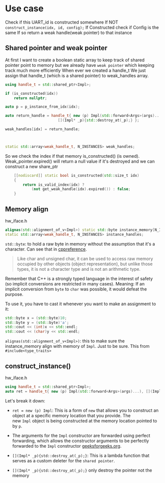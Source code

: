 

# Use case
Check if this UART_id is constructed somewhere 
	If NOT `construct_instance(idx, id, config);`
	If Constructed check if Config is the same
		If so return a weak handle(weak pointer) to that instance

## Shared pointer and weak pointer

At first I want to create a boolean static array to keep track of shared pointer point to memory but we already have `weak pointer` which keeping track much more efficiently
When ever we created a handle_t We just assign that handle_t (which is a shared pointer) to weak_handles array.
```cpp
using handle_t = std::shared_ptr<Impl>;

if (is_constructed(idx))
	return nullptr;

auto p = p_instance_from_idx(idx);

auto return_handle = handle_t{ new (p) Impl(std::forward<Args>(args)...),
						[](Impl* _p){std::destroy_at(_p);} };

weak_handles[idx] = return_handle;



static std::array<weak_handle_t, N_INSTANCES> weak_handles;

```
So we check the index if that memory is_constructed() (is owned). Weak_pointer.expired() will return a null value if it's destroyed and we can construct a new share_ptr

```cpp
    [[nodiscard]] static bool is_constructed(std::size_t idx)
    {
        return is_valid_index(idx) ? 
            (not get_weak_handle(idx).expired()) : false;
    }
```


## Memory align
hw_iface.h
```cpp
alignas(std::alignment_of_v<Impl>) static std::byte instance_memory[N_INSTANCES * sizeof(Impl)];
static std::array<weak_handle_t, N_INSTANCES> instance_handles;
```

`std::byte`: to hold a raw byte in memory without the assumption that it's a character. Can see that in [cppreference](http://en.cppreference.com/w/cpp/types/byte).
> Like char and unsigned char, it can be used to access raw memory occupied by other objects (object representation), but unlike those types, it is not a character type and is not an arithmetic type.

Remember that C++ is a strongly typed language in the interest of safety (so implicit conversions are restricted in many cases). Meaning: If an implicit conversion from `byte` to `char` was possible, it would defeat the purpose.

To use it, you have to cast it whenever you want to make an assignment to it:
```cpp
std::byte x = (std::byte)10;
std::byte y = (std::byte)'a';
std::cout << (int)x << std::endl;
std::cout << (char)y << std::endl;
```

`alignas(std::alignment_of_v<Impl>)`: this to make sure the instance_memory align with memory of `Impl`. Just to be sure. This from `#include<type_traits>`



## construct_instance()
hw_iface.h
```cpp
using handle_t = std::shared_ptr<Impl>;
auto ret = handle_t{ new (p) Impl(std::forward<Args>(args)...), [](Impl* _p){std::destroy_at(_p);} };
```

Let's break it down:

- `ret = new (p) Impl`: This is a form of `new` that allows you to construct an object at a specific memory location that you provide. The new `Impl` object is being constructed at the memory location pointed to by `p`. 
- The arguments for the `Impl` constructor are forwarded using perfect forwarding, which allows the constructor arguments to be perfectly forwarded to the `Impl` constructor [geeksforgeeks.org](https://www.geeksforgeeks.org/placement-new-operator-cpp/).

- `[](Impl* _p){std::destroy_at(_p);}`: This is a lambda function that serves as a custom deleter for the `shared pointer`. 
- `[](Impl* _p){std::destroy_at(_p);}` only destroy the pointer not the memory
